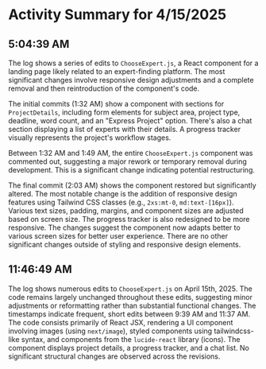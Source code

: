 # Activity Summary for 4/15/2025

## 5:04:39 AM
The log shows a series of edits to `ChooseExpert.js`, a React component for a landing page likely related to an expert-finding platform.  The most significant changes involve responsive design adjustments and a complete removal and then reintroduction of the component's code.

The initial commits (1:32 AM) show a component with sections for `ProjectDetails`, including form elements for subject area, project type, deadline, word count, and an "Express Project" option.  There's also a chat section displaying a list of experts with their details. A progress tracker visually represents the project's workflow stages.

Between 1:32 AM and 1:49 AM, the entire `ChooseExpert.js` component was commented out, suggesting a major rework or temporary removal during development.  This is a significant change indicating potential restructuring.

The final commit (2:03 AM) shows the component restored but significantly altered. The most notable change is the addition of responsive design features using Tailwind CSS classes  (e.g., `2xs:mt-0`, `md:text-[16px]`).  Various text sizes, padding, margins, and component sizes are adjusted based on screen size.  The progress tracker is also redesigned to be more responsive.  The changes suggest the component now adapts better to various screen sizes for better user experience. There are no other significant changes outside of styling and responsive design elements.


## 11:46:49 AM
The log shows numerous edits to `ChooseExpert.js` on April 15th, 2025.  The code remains largely unchanged throughout these edits, suggesting minor adjustments or reformatting rather than substantial functional changes.  The timestamps indicate frequent, short edits between 9:39 AM and 11:37 AM. The code consists primarily of React JSX, rendering a UI component involving images (using `next/image`), styled components using tailwindcss-like syntax, and components from the `lucide-react` library (icons).  The component displays project details, a progress tracker, and a chat list.  No significant structural changes are observed across the revisions.
